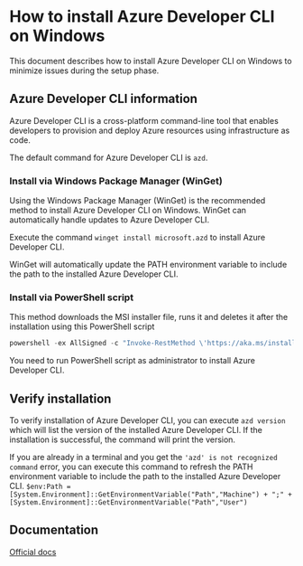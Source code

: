 # How to install Azure Developer CLI on Windows

This document describes how to install Azure Developer CLI on Windows to minimize issues during the setup phase.

## Azure Developer CLI information

Azure Developer CLI is a cross-platform command-line tool that enables developers to provision and deploy Azure resources using infrastructure as code.

The default command for Azure Developer CLI is `azd`.

### Install via Windows Package Manager (WinGet)

Using the Windows Package Manager (WinGet) is the recommended method to install Azure Developer CLI on Windows. WinGet can automatically handle updates to Azure Developer CLI.

Execute the command `winget install microsoft.azd` to install Azure Developer CLI. 

WinGet will automatically update the PATH environment variable to include the path to the installed Azure Developer CLI.

### Install via PowerShell script

This method downloads the MSI installer file, runs it and deletes it after the installation using this PowerShell script

```powershell
powershell -ex AllSigned -c "Invoke-RestMethod \'https://aka.ms/install-azd.ps1\' | Invoke-Expression"'
```

You need to run PowerShell script as administrator to install Azure Developer CLI.

## Verify installation

To verify installation of Azure Developer CLI, you can execute `azd version` which will list the version of the installed Azure Developer CLI. If the installation is successful, the command will print the version.

If you are already in a terminal and you get the `'azd' is not recognized command` error, you can execute this command to refresh the PATH environment variable to include the path to the installed Azure Developer CLI. `$env:Path = [System.Environment]::GetEnvironmentVariable("Path","Machine") + ";" + [System.Environment]::GetEnvironmentVariable("Path","User")`

## Documentation

[Official docs](https://learn.microsoft.com/azure/developer/azure-developer-cli/)
